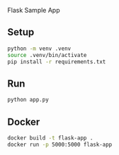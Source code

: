 Flask Sample App

## Setup

```bash
python -m venv .venv
source .venv/bin/activate
pip install -r requirements.txt
```

## Run

```bash
python app.py
```

## Docker

```bash
docker build -t flask-app .
docker run -p 5000:5000 flask-app
```
